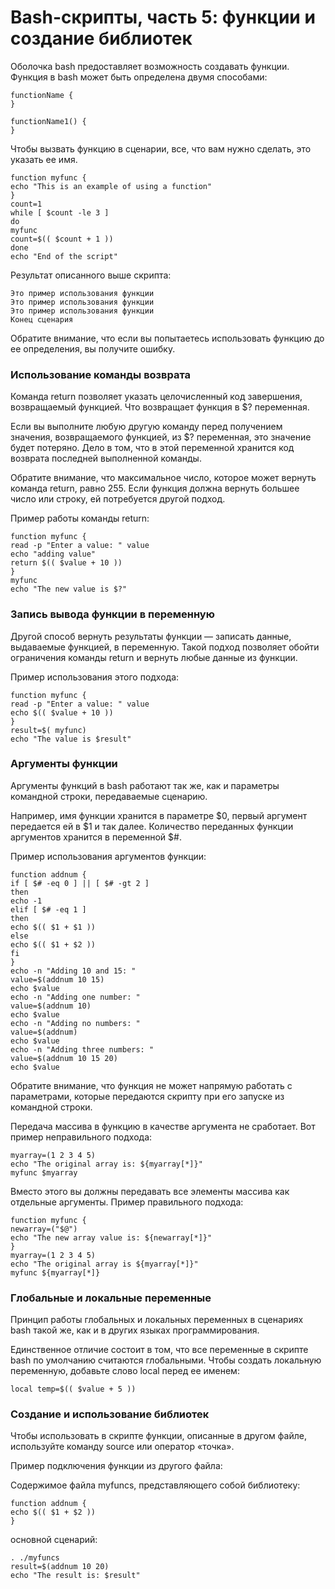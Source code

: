 # Bash-скрипты, часть 5: функции и создание библиотек

Оболочка bash предоставляет возможность создавать функции. Функция в bash может быть определена двумя способами:
```shell
functionName {
}

functionName1() {
}
```

Чтобы вызвать функцию в сценарии, все, что вам нужно сделать, это указать ее имя.
```shell
function myfunc {
echo "This is an example of using a function"
}
count=1
while [ $count -le 3 ]
do
myfunc
count=$(( $count + 1 ))
done
echo "End of the script"
```

Результат описанного выше скрипта:
```
Это пример использования функции
Это пример использования функции
Это пример использования функции
Конец сценария
```

Обратите внимание, что если вы попытаетесь использовать функцию до ее определения, вы получите ошибку.

### Использование команды возврата

Команда return позволяет указать целочисленный код завершения, возвращаемый функцией. Что возвращает функция в $? переменная.

Если вы выполните любую другую команду перед получением значения, возвращаемого функцией, из $? переменная, это значение будет потеряно. Дело в том, что в этой переменной хранится код возврата последней выполненной команды.

Обратите внимание, что максимальное число, которое может вернуть команда return, равно 255. Если функция должна вернуть большее число или строку, ей потребуется другой подход.

Пример работы команды return:
```shell
function myfunc {
read -p "Enter a value: " value
echo "adding value"
return $(( $value + 10 ))
}
myfunc
echo "The new value is $?"
```

### Запись вывода функции в переменную

Другой способ вернуть результаты функции — записать данные, выдаваемые функцией, в переменную. Такой подход позволяет обойти ограничения команды return и вернуть любые данные из функции.

Пример использования этого подхода:
```shell
function myfunc {
read -p "Enter a value: " value
echo $(( $value + 10 ))
}
result=$( myfunc)
echo "The value is $result"
```

### Аргументы функции

Аргументы функций в bash работают так же, как и параметры командной строки, передаваемые сценарию.

Например, имя функции хранится в параметре $0, первый аргумент передается ей в $1 и так далее. Количество переданных функции аргументов хранится в переменной $#.

Пример использования аргументов функции:
```shell
function addnum {
if [ $# -eq 0 ] || [ $# -gt 2 ]
then
echo -1
elif [ $# -eq 1 ]
then
echo $(( $1 + $1 ))
else
echo $(( $1 + $2 ))
fi
}
echo -n "Adding 10 and 15: "
value=$(addnum 10 15)
echo $value
echo -n "Adding one number: "
value=$(addnum 10)
echo $value
echo -n "Adding no numbers: "
value=$(addnum)
echo $value
echo -n "Adding three numbers: "
value=$(addnum 10 15 20)
echo $value
```

Обратите внимание, что функция не может напрямую работать с параметрами, которые передаются скрипту при его запуске из командной строки.

Передача массива в функцию в качестве аргумента не сработает. Вот пример неправильного подхода:
```shell
myarray=(1 2 3 4 5)
echo "The original array is: ${myarray[*]}"
myfunc $myarray
```

Вместо этого вы должны передавать все элементы массива как отдельные аргументы. Пример правильного подхода:
```shell
function myfunc {
newarray=("$@")
echo "The new array value is: ${newarray[*]}"
}
myarray=(1 2 3 4 5)
echo "The original array is ${myarray[*]}"
myfunc ${myarray[*]}
```

### Глобальные и локальные переменные

Принцип работы глобальных и локальных переменных в сценариях bash такой же, как и в других языках программирования.

Единственное отличие состоит в том, что все переменные в скрипте bash по умолчанию считаются глобальными.
Чтобы создать локальную переменную, добавьте слово local перед ее именем:
```shell
local temp=$(( $value + 5 ))
```

### Создание и использование библиотек

Чтобы использовать в скрипте функции, описанные в другом файле, используйте команду source или оператор «точка».

Пример подключения функции из другого файла:

Содержимое файла myfuncs, представляющего собой библиотеку:
```shell
function addnum {
echo $(( $1 + $2 ))
}
```

основной сценарий:
```shell
. ./myfuncs
result=$(addnum 10 20)
echo "The result is: $result"
```